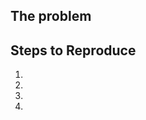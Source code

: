 <!--- Provide a general summary of the issue in the Title or feature request above -->

<!--- You can remove the rest of this if you don't want to report a bug. --->
## The problem
<!--- Tell us the problem (bug) you are facing. -->

## Steps to Reproduce
<!--- Provide a link to a live example, or an unambiguous set of steps to -->
1.
2.
3.
4.
